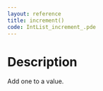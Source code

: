 ```yaml
---
layout: reference
title: increment()
code: IntList_increment_.pde
---
```


# Description

Add one to a value.

